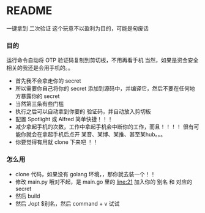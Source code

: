 # README #

 一键拿到 二次验证
 这个玩意不以盈利为目的，可能是句废话


### 目的 ###
运行命令自动将 OTP 验证码复制到剪切板，不用再看手机
当然，如果是资金安全相关的我还是会用手机的。。

* 首先我不会拿走你的 secret
* 所以需要你自己将你的 secret 添加到源码中，并编译它，然后不要在任何地方暴露你的 secret
* 当然第三条有些门槛
* 执行之后可以自动拿到你要的 验证码，并自动放入剪切板
* 配置 Spotlight 或 Alfred 简单快捷！！！
* 减少拿起手机的次数，工作中拿起手机会中断你的工作，而且！！！！ 很有可能你就会在拿起手机后点开 某音、某博、某推、甚至某hub。。。
* 你要觉得有用就 clone 下来吧 ！！

### 怎么用 ###

* clone 代码，如果没有 golang 环境，，那你就去装一个！！
* 修改 main.py 哦对不起，是 main.go 里的 [line:21](https://github.com/Analee0418/otp/blob/05c5668863b491d051bc4ce3288c5da97b8e0d78/main.go#L21) 加入你的 别名 和 对应的 secret
* 然后 build
* 然后 ./opt $别名，然后 command + v 试试
